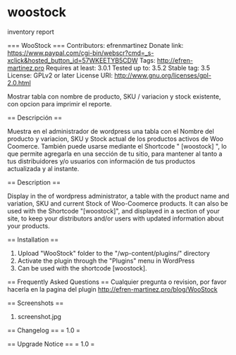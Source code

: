 woostock
=========

inventory report

=== WooStock ===
Contributors: efrenmartinez
Donate link: https://www.paypal.com/cgi-bin/webscr?cmd=_s-xclick&hosted_button_id=57WKEETYB5CDW
Tags: http://efren-martinez.pro
Requires at least: 3.0.1
Tested up to: 3.5.2
Stable tag: 3.5
License: GPLv2 or later
License URI: http://www.gnu.org/licenses/gpl-2.0.html

Mostrar tabla con nombre de producto, SKU / variacion y stock existente, con opcion para imprimir el reporte.

== Descripción ==

Muestra en el administrador de wordpress una tabla con el Nombre del producto y variacion, SKU y Stock actual de los productos activos de Woo Coomerce. También puede usarse mediante el Shortcode " [woostock] ", lo que permite agregarla en una sección de tu sitio, para mantener al tanto a tus distribuidores y/o usuarios con información de tus productos actualizada y al instante.

== Description ==

Display in the of wordpress administrator, a table with the product name and variation, SKU and current Stock of Woo-Coomerce  products. It can also be used with the Shortcode "[woostock]", and displayed in a section of your site, to keep your distributors and/or users with updated information about your products.

== Installation ==
1. Upload "WooStock" folder to the "/wp-content/plugins/" directory
1. Activate the plugin through the "Plugins" menu in WordPress
1. Can be used with the shortcode [woostock].

== Frequently Asked Questions ==
Cualquier pregunta o revision, por favor hacerla en la pagina del plugin http://efren-martinez.pro/blog/WooStock

== Screenshots ==
1. screenshot.jpg

== Changelog ==
= 1.0 =

== Upgrade Notice ==
= 1.0 =
